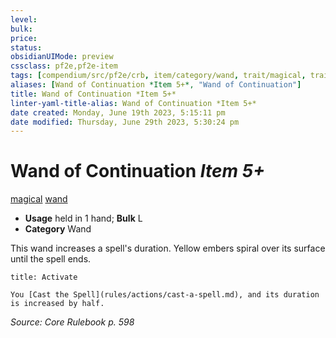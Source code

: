 ```yaml
---
level:
bulk:
price:
status:
obsidianUIMode: preview
cssclass: pf2e,pf2e-item
tags: [compendium/src/pf2e/crb, item/category/wand, trait/magical, trait/wand]
aliases: [Wand of Continuation *Item 5+*, "Wand of Continuation"]
title: Wand of Continuation *Item 5+*
linter-yaml-title-alias: Wand of Continuation *Item 5+*
date created: Monday, June 19th 2023, 5:15:11 pm
date modified: Thursday, June 29th 2023, 5:30:24 pm
---
```


# Wand of Continuation *Item 5+*

[magical](rules/traits/magical.md) [wand](rules/traits/wand.md)  

- **Usage** held in 1 hand; **Bulk** L
- **Category** Wand

This wand increases a spell's duration. Yellow embers spiral over its surface until the spell ends.

```ad-embed-ability
title: Activate

You [Cast the Spell](rules/actions/cast-a-spell.md), and its duration is increased by half.
```

*Source: Core Rulebook p. 598*
